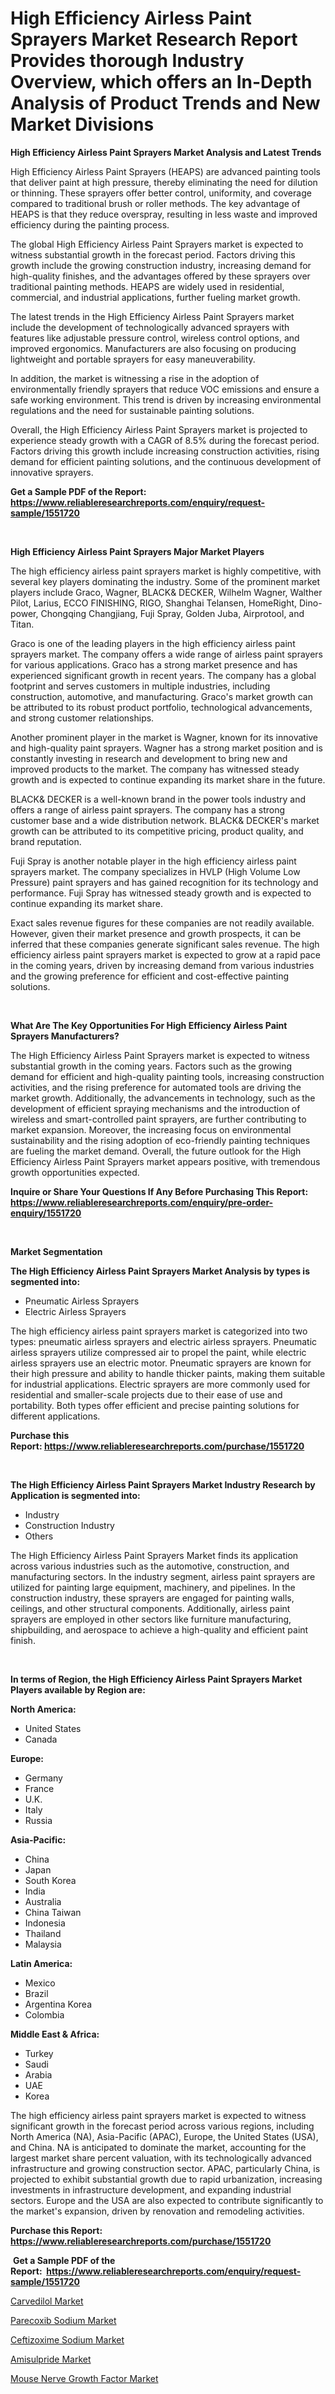 <p><h1>High Efficiency Airless Paint Sprayers Market Research Report Provides thorough Industry Overview, which offers an In-Depth Analysis of Product Trends and New Market Divisions</h1></p><p><strong>High Efficiency Airless Paint Sprayers Market Analysis and Latest Trends</strong></p>
<p><p>High Efficiency Airless Paint Sprayers (HEAPS) are advanced painting tools that deliver paint at high pressure, thereby eliminating the need for dilution or thinning. These sprayers offer better control, uniformity, and coverage compared to traditional brush or roller methods. The key advantage of HEAPS is that they reduce overspray, resulting in less waste and improved efficiency during the painting process.</p><p>The global High Efficiency Airless Paint Sprayers market is expected to witness substantial growth in the forecast period. Factors driving this growth include the growing construction industry, increasing demand for high-quality finishes, and the advantages offered by these sprayers over traditional painting methods. HEAPS are widely used in residential, commercial, and industrial applications, further fueling market growth.</p><p>The latest trends in the High Efficiency Airless Paint Sprayers market include the development of technologically advanced sprayers with features like adjustable pressure control, wireless control options, and improved ergonomics. Manufacturers are also focusing on producing lightweight and portable sprayers for easy maneuverability.</p><p>In addition, the market is witnessing a rise in the adoption of environmentally friendly sprayers that reduce VOC emissions and ensure a safe working environment. This trend is driven by increasing environmental regulations and the need for sustainable painting solutions.</p><p>Overall, the High Efficiency Airless Paint Sprayers market is projected to experience steady growth with a CAGR of 8.5% during the forecast period. Factors driving this growth include increasing construction activities, rising demand for efficient painting solutions, and the continuous development of innovative sprayers.</p></p>
<p><strong>Get a Sample PDF of the Report:&nbsp; <a href="https://www.reliableresearchreports.com/enquiry/request-sample/1551720">https://www.reliableresearchreports.com/enquiry/request-sample/1551720</a></strong></p>
<p>&nbsp;</p>
<p><strong>High Efficiency Airless Paint Sprayers Major Market Players</strong></p>
<p><p>The high efficiency airless paint sprayers market is highly competitive, with several key players dominating the industry. Some of the prominent market players include Graco, Wagner, BLACK& DECKER, Wilhelm Wagner, Walther Pilot, Larius, ECCO FINISHING, RIGO, Shanghai Telansen, HomeRight, Dino-power, Chongqing Changjiang, Fuji Spray, Golden Juba, Airprotool, and Titan.</p><p>Graco is one of the leading players in the high efficiency airless paint sprayers market. The company offers a wide range of airless paint sprayers for various applications. Graco has a strong market presence and has experienced significant growth in recent years. The company has a global footprint and serves customers in multiple industries, including construction, automotive, and manufacturing. Graco's market growth can be attributed to its robust product portfolio, technological advancements, and strong customer relationships.</p><p>Another prominent player in the market is Wagner, known for its innovative and high-quality paint sprayers. Wagner has a strong market position and is constantly investing in research and development to bring new and improved products to the market. The company has witnessed steady growth and is expected to continue expanding its market share in the future.</p><p>BLACK& DECKER is a well-known brand in the power tools industry and offers a range of airless paint sprayers. The company has a strong customer base and a wide distribution network. BLACK& DECKER's market growth can be attributed to its competitive pricing, product quality, and brand reputation.</p><p>Fuji Spray is another notable player in the high efficiency airless paint sprayers market. The company specializes in HVLP (High Volume Low Pressure) paint sprayers and has gained recognition for its technology and performance. Fuji Spray has witnessed steady growth and is expected to continue expanding its market share.</p><p>Exact sales revenue figures for these companies are not readily available. However, given their market presence and growth prospects, it can be inferred that these companies generate significant sales revenue. The high efficiency airless paint sprayers market is expected to grow at a rapid pace in the coming years, driven by increasing demand from various industries and the growing preference for efficient and cost-effective painting solutions.</p></p>
<p>&nbsp;</p>
<p><strong>What Are The Key Opportunities For High Efficiency Airless Paint Sprayers Manufacturers?</strong></p>
<p><p>The High Efficiency Airless Paint Sprayers market is expected to witness substantial growth in the coming years. Factors such as the growing demand for efficient and high-quality painting tools, increasing construction activities, and the rising preference for automated tools are driving the market growth. Additionally, the advancements in technology, such as the development of efficient spraying mechanisms and the introduction of wireless and smart-controlled paint sprayers, are further contributing to market expansion. Moreover, the increasing focus on environmental sustainability and the rising adoption of eco-friendly painting techniques are fueling the market demand. Overall, the future outlook for the High Efficiency Airless Paint Sprayers market appears positive, with tremendous growth opportunities expected.</p></p>
<p><strong>Inquire or Share Your Questions If Any Before Purchasing This Report: <a href="https://www.reliableresearchreports.com/enquiry/pre-order-enquiry/1551720">https://www.reliableresearchreports.com/enquiry/pre-order-enquiry/1551720</a></strong></p>
<p>&nbsp;</p>
<p><strong>Market Segmentation</strong></p>
<p><strong>The High Efficiency Airless Paint Sprayers Market Analysis by types is segmented into:</strong></p>
<p><ul><li>Pneumatic Airless Sprayers</li><li>Electric Airless Sprayers</li></ul></p>
<p><p>The high efficiency airless paint sprayers market is categorized into two types: pneumatic airless sprayers and electric airless sprayers. Pneumatic airless sprayers utilize compressed air to propel the paint, while electric airless sprayers use an electric motor. Pneumatic sprayers are known for their high pressure and ability to handle thicker paints, making them suitable for industrial applications. Electric sprayers are more commonly used for residential and smaller-scale projects due to their ease of use and portability. Both types offer efficient and precise painting solutions for different applications.</p></p>
<p><strong>Purchase this Report:&nbsp;<a href="https://www.reliableresearchreports.com/purchase/1551720">https://www.reliableresearchreports.com/purchase/1551720</a></strong></p>
<p>&nbsp;</p>
<p><strong>The High Efficiency Airless Paint Sprayers Market Industry Research by Application is segmented into:</strong></p>
<p><ul><li>Industry</li><li>Construction Industry</li><li>Others</li></ul></p>
<p><p>The High Efficiency Airless Paint Sprayers Market finds its application across various industries such as the automotive, construction, and manufacturing sectors. In the industry segment, airless paint sprayers are utilized for painting large equipment, machinery, and pipelines. In the construction industry, these sprayers are engaged for painting walls, ceilings, and other structural components. Additionally, airless paint sprayers are employed in other sectors like furniture manufacturing, shipbuilding, and aerospace to achieve a high-quality and efficient paint finish.</p></p>
<p>&nbsp;</p>
<p><strong>In terms of Region, the High Efficiency Airless Paint Sprayers Market Players available by Region are:</strong></p>
<p>
    <p> <strong> North America: </strong>
        <ul>
            <li>United States</li>
            <li>Canada</li>
        </ul>
        </p> 
    <p> <strong> Europe: </strong>
        <ul>
            <li>Germany</li>
            <li>France</li>
            <li>U.K.</li>
            <li>Italy</li>
            <li>Russia</li>
        </ul>
        </p> 
    <p> <strong> Asia-Pacific: </strong>
        <ul>
            <li>China</li>
            <li>Japan</li>
            <li>South Korea</li>
            <li>India</li>
            <li>Australia</li>
            <li>China Taiwan</li>
            <li>Indonesia</li>
            <li>Thailand</li>
            <li>Malaysia</li>
        </ul>
        </p> 
    <p> <strong> Latin America: </strong>
        <ul>
            <li>Mexico</li>
            <li>Brazil</li>
            <li>Argentina Korea</li>
            <li>Colombia</li>
        </ul>
        </p> 
    <p> <strong> Middle East & Africa: </strong>
        <ul>
            <li>Turkey</li>
            <li>Saudi</li>
            <li>Arabia</li>
            <li>UAE</li>
            <li>Korea</li>
        </ul>
    </p>
    </p>
<p><p>The high efficiency airless paint sprayers market is expected to witness significant growth in the forecast period across various regions, including North America (NA), Asia-Pacific (APAC), Europe, the United States (USA), and China. NA is anticipated to dominate the market, accounting for the largest market share percent valuation, with its technologically advanced infrastructure and growing construction sector. APAC, particularly China, is projected to exhibit substantial growth due to rapid urbanization, increasing investments in infrastructure development, and expanding industrial sectors. Europe and the USA are also expected to contribute significantly to the market's expansion, driven by renovation and remodeling activities.</p></p>
<p><strong>Purchase this Report: <a href="https://www.reliableresearchreports.com/purchase/1551720">https://www.reliableresearchreports.com/purchase/1551720</a></strong></p>
<p>&nbsp;<strong>Get a Sample PDF of the Report:&nbsp;&nbsp;<a href="https://www.reliableresearchreports.com/enquiry/request-sample/1551720">https://www.reliableresearchreports.com/enquiry/request-sample/1551720</a></strong></p>
<p><strong></strong></p>
<p><p><a href="https://medium.com/@drakesporer988/carvedilol-market-report-reveals-the-latest-trends-and-growth-opportunities-of-this-market-285224920fe6">Carvedilol Market</a></p><p><a href="https://medium.com/@drakesporer988/parecoxib-sodium-market-competitive-analysis-market-trends-and-forecast-to-2030-f6bb250aeb97">Parecoxib Sodium Market</a></p><p><a href="https://medium.com/@drakesporer988/ceftizoxime-sodium-market-analysis-its-cagr-market-segmentation-and-global-industry-overview-57484a6778bf">Ceftizoxime Sodium Market</a></p><p><a href="https://medium.com/@drakesporer988/analyzing-amisulpride-market-global-industry-perspective-and-forecast-2023-to-2030-96db05812d90">Amisulpride Market</a></p><p><a href="https://medium.com/@drakesporer988/mouse-nerve-growth-factor-market-report-reveals-the-latest-trends-and-growth-opportunities-of-this-177955e24504">Mouse Nerve Growth Factor Market</a></p></p>